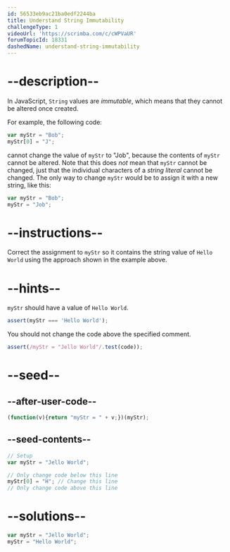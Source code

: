 ```yaml
---
id: 56533eb9ac21ba0edf2244ba
title: Understand String Immutability
challengeType: 1
videoUrl: 'https://scrimba.com/c/cWPVaUR'
forumTopicId: 18331
dashedName: understand-string-immutability
---
```


# --description--

In JavaScript, `String` values are <dfn>immutable</dfn>, which means that they cannot be altered once created.

For example, the following code:

```js
var myStr = "Bob";
myStr[0] = "J";
```

cannot change the value of `myStr` to "Job", because the contents of `myStr` cannot be altered. Note that this does *not* mean that `myStr` cannot be changed, just that the individual characters of a <dfn>string literal</dfn> cannot be changed. The only way to change `myStr` would be to assign it with a new string, like this:

```js
var myStr = "Bob";
myStr = "Job";
```

# --instructions--

Correct the assignment to `myStr` so it contains the string value of `Hello World` using the approach shown in the example above.

# --hints--

`myStr` should have a value of `Hello World`.

```js
assert(myStr === 'Hello World');
```

You should not change the code above the specified comment.

```js
assert(/myStr = "Jello World"/.test(code));
```

# --seed--

## --after-user-code--

```js
(function(v){return "myStr = " + v;})(myStr);
```

## --seed-contents--

```js
// Setup
var myStr = "Jello World";

// Only change code below this line
myStr[0] = "H"; // Change this line
// Only change code above this line
```

# --solutions--

```js
var myStr = "Jello World";
myStr = "Hello World";
```